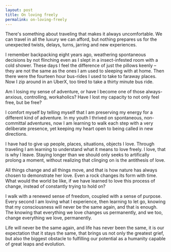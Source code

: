 ```yaml
---
layout: post
title: On loving freely
permalink: on-loving-freely
---
```


There's something about traveling that makes it always uncomfortable. We can travel in all the luxury we can afford, but nothing prepares us for the unexpected twists, delays, turns, jarring and new experiences. 

I remember backpacking eight years ago, weathering spontaneous decisions by not flinching even as I slept in a insect-infested room with a cold shower. These days I feel the difference of just the pillows keenly – they are not the same as the ones I am used to sleeping with at home. Then there were the fourteen hour bus-rides I used to take to faraway places. Now I zip around in an UberX, too tired to take a thirty minute bus ride. 

Am I losing my sense of adventure, or have I become one of those always-anxious, controlling, workaholics? Have I lost my capacity to not only feel free, but be free?

I comfort myself by telling myself that I am preserving my energy for a different kind of adventure. In my youth I thrived on spontaneous, non-committal adventures, now I am learning to walk each step with a very deliberate presence, yet keeping my heart open to being called in new directions. 

I have had to give up people, places, situations, objects I love. Through traveling I am learning to understand what it means to love freely. I love, that is why I leave. Staying longer than we should only seeks to artifically prolong a moment, without realizing that clinging on is the antithesis of love.

All things change and all things move, and that is how nature has always chosen to demonstrate her love. Even a rock changes its form with time. What would the world be like, if we have learned to love this process of change, instead of constantly trying to hold on?

I walk with a renewed sense of freedom, coupled with a sense of purpose. Every second I am loving what I experience, then learning to let go, knowing that my consciousness will never be the same again, and that is enough. The knowing that everything we love changes us permanently, and we too, change everything we love, permanently.

Life will never be the same again, and life has never been the same, it is our expectation that it stays the same, that brings us not only the greatest grief, but also the biggest obstacle to fulfilling our potential as a humanity capable of great leaps and evolution. 